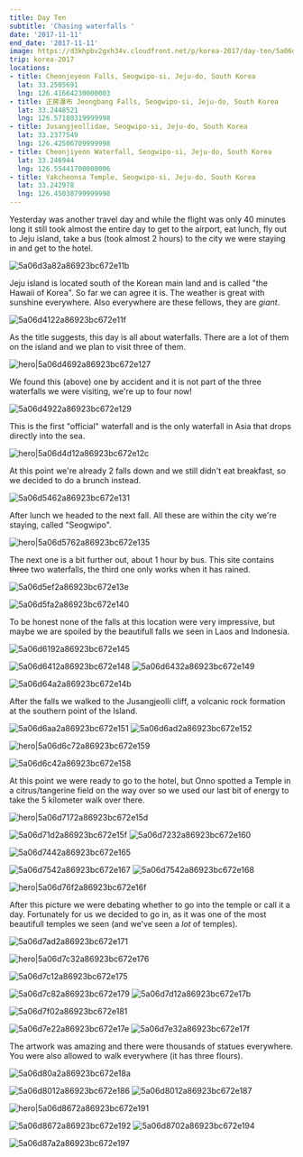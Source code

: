 ```yaml
---
title: Day Ten
subtitle: 'Chasing waterfalls '
date: '2017-11-11'
end_date: '2017-11-11'
image: https://d3khpbv2gxh34v.cloudfront.net/p/korea-2017/day-ten/5a06d8bf2a86923bc672e199.jpg
trip: korea-2017
locations:
- title: Cheonjeyeon Falls, Seogwipo-si, Jeju-do, South Korea
  lat: 33.2505691
  lng: 126.41664230000003
- title: 正房瀑布 Jeongbang Falls, Seogwipo-si, Jeju-do, South Korea
  lat: 33.2448521
  lng: 126.57180319999998
- title: Jusangjeollidae, Seogwipo-si, Jeju-do, South Korea
  lat: 33.2377549
  lng: 126.42506709999998
- title: Cheonjiyeon Waterfall, Seogwipo-si, Jeju-do, South Korea
  lat: 33.246944
  lng: 126.55441700000006
- title: Yakcheonsa Temple, Seogwipo-si, Jeju-do, South Korea
  lat: 33.242978
  lng: 126.45038799999998
---
```


Yesterday was another travel day and while the flight was only 40 minutes long it still took almost the entire day to get to the airport, eat lunch, fly out to Jeju island, take a bus (took almost 2 hours) to the city we were staying in and get to the hotel.

![5a06d3a82a86923bc672e11b](https://d3khpbv2gxh34v.cloudfront.net/p/korea-2017/day-ten/5a06d3ba2a86923bc672e11d.jpg "1.5")

Jeju island is located south of the Korean main land and is called "the Hawaii of Korea". So far we can agree it is. The weather is great with sunshine everywhere. Also everywhere are these fellows, they are *giant*.

![5a06d4122a86923bc672e11f](https://d3khpbv2gxh34v.cloudfront.net/p/korea-2017/day-ten/5a06d4172a86923bc672e120.jpg "2.148")

As the title suggests, this day is all about waterfalls. There are a lot of them on the island and we plan to visit three of them.

![hero|5a06d4692a86923bc672e127](https://d3khpbv2gxh34v.cloudfront.net/p/korea-2017/day-ten/5a06d4692a86923bc672e127.jpg "1.5")

We found this (above) one by accident and it is not part of the three waterfalls we were visiting, we're up to four now!

![5a06d4922a86923bc672e129](https://d3khpbv2gxh34v.cloudfront.net/p/korea-2017/day-ten/5a06d4a52a86923bc672e12a.jpg "1.5")

This is the first "official" waterfall and is the only waterfall in Asia that drops directly into the sea.

![hero|5a06d4d12a86923bc672e12c](https://d3khpbv2gxh34v.cloudfront.net/p/korea-2017/day-ten/5a06d4d12a86923bc672e12c.jpg "1.5")

At this point we're already 2 falls down and we still didn't eat breakfast, so we decided to do a brunch instead.

![5a06d5462a86923bc672e131](https://d3khpbv2gxh34v.cloudfront.net/p/korea-2017/day-ten/5a06d5532a86923bc672e132.jpg "1.5")

After lunch we headed to the next fall. All these are within the city we're staying, called "Seogwipo".

![hero|5a06d5762a86923bc672e135](https://d3khpbv2gxh34v.cloudfront.net/p/korea-2017/day-ten/5a06d5762a86923bc672e135.jpg "1.868")

The next one is a bit further out, about 1 hour by bus. This site contains ~~three~~ two waterfalls, the third one only works when it has rained.

![5a06d5ef2a86923bc672e13e](https://d3khpbv2gxh34v.cloudfront.net/p/korea-2017/day-ten/5a06d5fc2a86923bc672e141.jpg "1.5")

![5a06d5fa2a86923bc672e140](https://d3khpbv2gxh34v.cloudfront.net/p/korea-2017/day-ten/5a06d6082a86923bc672e143.jpg "1.5")

To be honest none of the falls at this location were very impressive, but maybe we are spoiled by the beautifull falls we seen in Laos and Indonesia.

![5a06d6192a86923bc672e145](https://d3khpbv2gxh34v.cloudfront.net/p/korea-2017/day-ten/5a06d6252a86923bc672e146.jpg "1.5")

![5a06d6412a86923bc672e148](https://d3khpbv2gxh34v.cloudfront.net/p/korea-2017/day-ten/5a06d64d2a86923bc672e14c.jpg "1.5")
![5a06d6432a86923bc672e149](https://d3khpbv2gxh34v.cloudfront.net/p/korea-2017/day-ten/5a06d64e2a86923bc672e14d.jpg "1.5")

![5a06d64a2a86923bc672e14b](https://d3khpbv2gxh34v.cloudfront.net/p/korea-2017/day-ten/5a06d6592a86923bc672e14f.jpg "1.5")

After the falls we walked to the Jusangjeolli cliff, a volcanic rock formation at the southern point of the Island.

![5a06d6aa2a86923bc672e151](https://d3khpbv2gxh34v.cloudfront.net/p/korea-2017/day-ten/5a06d6b82a86923bc672e154.jpg "1.5")
![5a06d6ad2a86923bc672e152](https://d3khpbv2gxh34v.cloudfront.net/p/korea-2017/day-ten/5a06d6bb2a86923bc672e156.jpg "1.5")

![hero|5a06d6c72a86923bc672e159](https://d3khpbv2gxh34v.cloudfront.net/p/korea-2017/day-ten/5a06d6c72a86923bc672e159.jpg "1.5")

![5a06d6c42a86923bc672e158](https://d3khpbv2gxh34v.cloudfront.net/p/korea-2017/day-ten/5a06d6d02a86923bc672e15a.jpg "1.5")

At this point we were ready to go to the hotel, but Onno spotted a Temple in a citrus/tangerine field on the way over so we used our last bit of energy to take the 5 kilometer walk over there.

![hero|5a06d7172a86923bc672e15d](https://d3khpbv2gxh34v.cloudfront.net/p/korea-2017/day-ten/5a06d7172a86923bc672e15d.jpg "1.5")

![5a06d71d2a86923bc672e15f](https://d3khpbv2gxh34v.cloudfront.net/p/korea-2017/day-ten/5a06d7262a86923bc672e161.jpg "1.5")
![5a06d7232a86923bc672e160](https://d3khpbv2gxh34v.cloudfront.net/p/korea-2017/day-ten/5a06d7302a86923bc672e162.jpg "1.5")

![5a06d7442a86923bc672e165](https://d3khpbv2gxh34v.cloudfront.net/p/korea-2017/day-ten/5a06d7552a86923bc672e169.jpg "1.5")

![5a06d7542a86923bc672e167](https://d3khpbv2gxh34v.cloudfront.net/p/korea-2017/day-ten/5a06d75f2a86923bc672e16b.jpg "1.5")
![5a06d7542a86923bc672e168](https://d3khpbv2gxh34v.cloudfront.net/p/korea-2017/day-ten/5a06d75f2a86923bc672e16a.jpg "1.5")

![hero|5a06d76f2a86923bc672e16f](https://d3khpbv2gxh34v.cloudfront.net/p/korea-2017/day-ten/5a06d76f2a86923bc672e16f.jpg "1.5")

After this picture we were debating whether to go into the temple or call it a day. Fortunately for us we decided to go in, as it was one of the most beautifull temples we seen (and we've seen a *lot* of temples).

![5a06d7ad2a86923bc672e171](https://d3khpbv2gxh34v.cloudfront.net/p/korea-2017/day-ten/5a06d7b72a86923bc672e173.jpg "1.5")

![hero|5a06d7c32a86923bc672e176](https://d3khpbv2gxh34v.cloudfront.net/p/korea-2017/day-ten/5a06d7c32a86923bc672e176.jpg "1.522")

![5a06d7c12a86923bc672e175](https://d3khpbv2gxh34v.cloudfront.net/p/korea-2017/day-ten/5a06d7c42a86923bc672e178.jpg "1.5")

![5a06d7c82a86923bc672e179](https://d3khpbv2gxh34v.cloudfront.net/p/korea-2017/day-ten/5a06d7d02a86923bc672e17a.jpg "1.5")
![5a06d7d12a86923bc672e17b](https://d3khpbv2gxh34v.cloudfront.net/p/korea-2017/day-ten/5a06d7d72a86923bc672e17d.jpg "1.5")

![5a06d7f02a86923bc672e181](https://d3khpbv2gxh34v.cloudfront.net/p/korea-2017/day-ten/5a06d7fb2a86923bc672e184.jpg "1.597")

![5a06d7e22a86923bc672e17e](https://d3khpbv2gxh34v.cloudfront.net/p/korea-2017/day-ten/5a06d7f12a86923bc672e182.jpg "1.5")
![5a06d7e32a86923bc672e17f](https://d3khpbv2gxh34v.cloudfront.net/p/korea-2017/day-ten/5a06d7f52a86923bc672e183.jpg "1.5")

The artwork was amazing and there were thousands of statues everywhere. You were also allowed to walk everywhere (it has three flours).

![5a06d80a2a86923bc672e18a](https://d3khpbv2gxh34v.cloudfront.net/p/korea-2017/day-ten/5a06d8132a86923bc672e18c.jpg "1.5")

![5a06d8012a86923bc672e186](https://d3khpbv2gxh34v.cloudfront.net/p/korea-2017/day-ten/5a06d8112a86923bc672e18b.jpg "1.5")
![5a06d8012a86923bc672e187](https://d3khpbv2gxh34v.cloudfront.net/p/korea-2017/day-ten/5a06d8052a86923bc672e188.jpg "1.5")

![hero|5a06d8672a86923bc672e191](https://d3khpbv2gxh34v.cloudfront.net/p/korea-2017/day-ten/5a06d8672a86923bc672e191.jpg "1.5")

![5a06d8672a86923bc672e192](https://d3khpbv2gxh34v.cloudfront.net/p/korea-2017/day-ten/5a06d86f2a86923bc672e193.jpg "1.5")
![5a06d8702a86923bc672e194](https://d3khpbv2gxh34v.cloudfront.net/p/korea-2017/day-ten/5a06d8782a86923bc672e196.jpg "1.5")

![5a06d87a2a86923bc672e197](https://d3khpbv2gxh34v.cloudfront.net/p/korea-2017/day-ten/5a06d8842a86923bc672e198.jpg "1.303")

